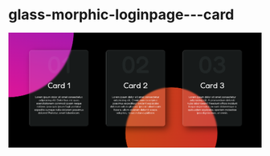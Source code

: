 # glass-morphic-loginpage---card

![caption](https://github.com/reerajput930/glass-morphic-loginpage---card/blob/07f3e7b4e873eccda620ac1a6bc26abef71cd633/glassmorphic%20sample.png)
